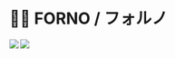 # 🌱🍄 FORNO / フォルノ

<img align="left" src="https://github-readme-stats.vercel.app/api?username=forno&count_private=true&show_icons=true&theme=tokyonight" />

<img align="left" src="https://github-readme-stats.vercel.app/api/top-langs/?username=forno&theme=tokyonight" />
